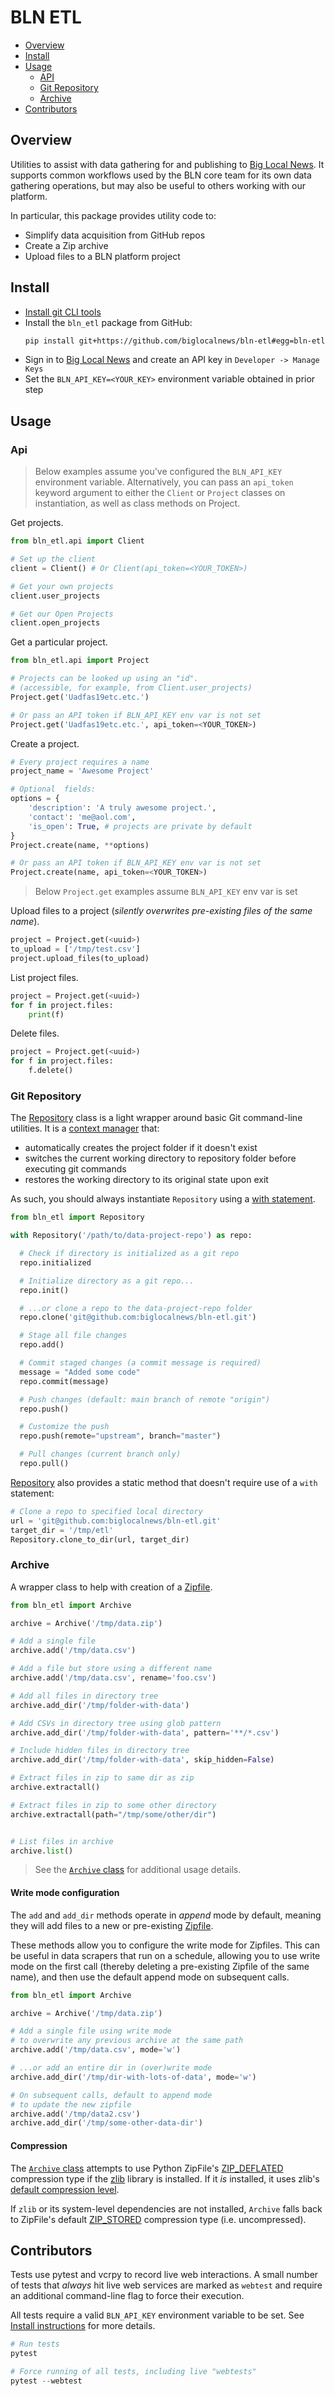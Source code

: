 # BLN ETL

- [Overview](#overview)
- [Install](#install)
- [Usage](#usage)
  - [API](#api)
  - [Git Repository](#git-repository)
  - [Archive](#archive)
- [Contributors](#contributors)

## Overview

Utilities to assist with data gathering for and publishing to [Big Local News][].
It supports common workflows used by the BLN core team for its own data
gathering operations, but may also be useful to others working with our
platform.

In particular, this package provides utility code to:

- Simplify data acquisition from GitHub repos
- Create a Zip archive
- Upload files to a BLN platform project

## Install

* [Install git CLI tools](https://git-scm.com/downloads)
* Install the `bln_etl` package from GitHub:
  ```bash
  pip install git+https://github.com/biglocalnews/bln-etl#egg=bln-etl
  ```
* Sign in to [Big Local News][] and create an API key in `Developer -> Manage Keys`
* Set the `BLN_API_KEY=<YOUR_KEY>` environment variable obtained in prior step

## Usage

### Api

> Below examples assume you've configured the `BLN_API_KEY` environment
> variable. Alternatively, you can pass an `api_token` keyword argument to
> either the `Client` or `Project` classes on instantiation, as well as
> class methods on Project.

Get projects.

```python
from bln_etl.api import Client

# Set up the client
client = Client() # Or Client(api_token=<YOUR_TOKEN>)

# Get your own projects
client.user_projects

# Get our Open Projects
client.open_projects
```

Get a particular project.

```python
from bln_etl.api import Project

# Projects can be looked up using an "id".
# (accessible, for example, from Client.user_projects)
Project.get('Uadfas19etc.etc.')

# Or pass an API token if BLN_API_KEY env var is not set
Project.get('Uadfas19etc.etc.', api_token=<YOUR_TOKEN>)
```

Create a project.

```python
# Every project requires a name
project_name = 'Awesome Project'

# Optional  fields:
options = {
    'description': 'A truly awesome project.',
    'contact': 'me@aol.com',
    'is_open': True, # projects are private by default
}
Project.create(name, **options)

# Or pass an API token if BLN_API_KEY env var is not set
Project.create(name, api_token=<YOUR_TOKEN>)
```
> Below `Project.get` examples assume `BLN_API_KEY` env var is set

Upload files to a project (*silently overwrites pre-existing files of the same name*).

```python
project = Project.get(<uuid>)
to_upload = ['/tmp/test.csv']
project.upload_files(to_upload)
```

List project files.

```python
project = Project.get(<uuid>)
for f in project.files:
    print(f)
```

Delete files.

```python
project = Project.get(<uuid>)
for f in project.files:
    f.delete()
```

### Git Repository

The [Repository][] class is a light wrapper around basic Git command-line
utilities. It is a [context manager][] that:

  - automatically creates the project folder if it doesn't exist
  - switches the current working directory to repository folder before executing git commands
  - restores the working directory to its original state upon exit

As such, you should always instantiate `Repository` using a [with statement][].

```python
from bln_etl import Repository

with Repository('/path/to/data-project-repo') as repo:

  # Check if directory is initialized as a git repo
  repo.initialized

  # Initialize directory as a git repo...
  repo.init()

  # ...or clone a repo to the data-project-repo folder
  repo.clone('git@github.com:biglocalnews/bln-etl.git')

  # Stage all file changes
  repo.add()

  # Commit staged changes (a commit message is required)
  message = "Added some code"
  repo.commit(message)

  # Push changes (default: main branch of remote "origin")
  repo.push()

  # Customize the push
  repo.push(remote="upstream", branch="master")

  # Pull changes (current branch only)
  repo.pull()
```

[Repository][] also provides a static method that doesn't require use of a
`with` statement:

```python
# Clone a repo to specified local directory
url = 'git@github.com:biglocalnews/bln-etl.git'
target_dir = '/tmp/etl'
Repository.clone_to_dir(url, target_dir)
```


### Archive

A wrapper class to help with creation of a [Zipfile][].


```python
from bln_etl import Archive

archive = Archive('/tmp/data.zip')

# Add a single file
archive.add('/tmp/data.csv')

# Add a file but store using a different name
archive.add('/tmp/data.csv', rename='foo.csv')

# Add all files in directory tree
archive.add_dir('/tmp/folder-with-data')

# Add CSVs in directory tree using glob pattern
archive.add_dir('/tmp/folder-with-data', pattern='**/*.csv')

# Include hidden files in directory tree
archive.add_dir('/tmp/folder-with-data', skip_hidden=False)

# Extract files in zip to same dir as zip
archive.extractall()

# Extract files in zip to some other directory
archive.extractall(path="/tmp/some/other/dir")


# List files in archive
archive.list()
```

> See the [`Archive` class][] for additional usage details.

#### Write mode configuration

The `add` and `add_dir` methods operate in *append* mode by default, meaning
they will add files to a new or pre-existing [Zipfile][].

These methods allow you to configure the write mode for Zipfiles.
This can be useful in data scrapers that run on a schedule, allowing you to
use write mode on the first call (thereby deleting a pre-existing Zipfile of the same
name), and then use the default append mode on subsequent calls.

```python
from bln_etl import Archive

archive = Archive('/tmp/data.zip')

# Add a single file using write mode
# to overwrite any previous archive at the same path
archive.add('/tmp/data.csv', mode='w')

# ...or add an entire dir in (over)write mode
archive.add_dir('/tmp/dir-with-lots-of-data', mode='w')

# On subsequent calls, default to append mode 
# to update the new zipfile
archive.add('/tmp/data2.csv')
archive.add_dir('/tmp/some-other-data-dir')
```

#### Compression

The [`Archive` class][] attempts to use Python ZipFile's [ZIP_DEFLATED][] compression type
if the [zlib][] library is installed. If it *is* installed, it uses zlib's
[default compression level][].

If `zlib` or its system-level dependencies are not installed, `Archive` falls back to
ZipFile's default [ZIP_STORED][] compression type (i.e.  uncompressed).


[`Archive` class]: https://github.com/biglocalnews/bln-etl/blob/1cc80233d79b9ec9d091f8b46fd27510c8b59ec4/bln_etl/archive.py#L8
[Big Local News]: https://biglocalnews.org
[context manager]: https://docs.python.org/3/reference/datamodel.html#context-managers
[repository]: https://github.com/biglocalnews/bln-etl/blob/1491e328025466a33339e861aefc5235c32cefb3/bln_etl/repository.py#L6
[with statement]: https://docs.python.org/3/reference/compound_stmts.html#with
[Zipfile]: https://docs.python.org/3/library/zipfile.html#zipfile-objects
[zlib]: https://docs.python.org/3/library/zlib.html
[default compression level]: https://docs.python.org/3/library/zlib.html#zlib.compressobj
[ZIP_DEFLATED]: https://docs.python.org/3/library/zipfile.html#zipfile.ZIP_DEFLATED
[ZIP_STORED]: https://docs.python.org/3/library/zipfile.html#zipfile.ZIP_STORED


## Contributors

Tests use pytest and vcrpy to record live web interactions. A small number of tests
that *always* hit live web services are marked as `webtest` and require an
additional command-line flag to force their execution.

All tests require a valid `BLN_API_KEY` environment variable to be set.
See [Install instructions](#install) for more details.

```python
# Run tests
pytest

# Force running of all tests, including live "webtests"
pytest --webtest
```
